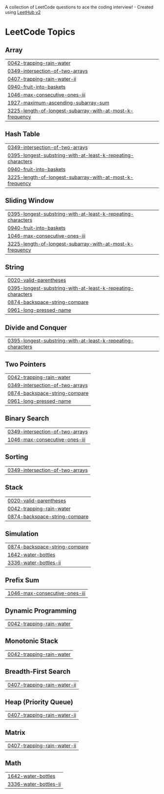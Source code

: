 A collection of LeetCode questions to ace the coding interview! - Created using [LeetHub v2](https://github.com/arunbhardwaj/LeetHub-2.0)
<!---LeetCode Topics Start-->
# LeetCode Topics
## Array
|  |
| ------- |
| [0042-trapping-rain-water](https://github.com/MihikaKeshkamat/LeetCode/tree/master/0042-trapping-rain-water) |
| [0349-intersection-of-two-arrays](https://github.com/MihikaKeshkamat/LeetCode/tree/master/0349-intersection-of-two-arrays) |
| [0407-trapping-rain-water-ii](https://github.com/MihikaKeshkamat/LeetCode/tree/master/0407-trapping-rain-water-ii) |
| [0940-fruit-into-baskets](https://github.com/MihikaKeshkamat/LeetCode/tree/master/0940-fruit-into-baskets) |
| [1046-max-consecutive-ones-iii](https://github.com/MihikaKeshkamat/LeetCode/tree/master/1046-max-consecutive-ones-iii) |
| [1927-maximum-ascending-subarray-sum](https://github.com/MihikaKeshkamat/LeetCode/tree/master/1927-maximum-ascending-subarray-sum) |
| [3225-length-of-longest-subarray-with-at-most-k-frequency](https://github.com/MihikaKeshkamat/LeetCode/tree/master/3225-length-of-longest-subarray-with-at-most-k-frequency) |
## Hash Table
|  |
| ------- |
| [0349-intersection-of-two-arrays](https://github.com/MihikaKeshkamat/LeetCode/tree/master/0349-intersection-of-two-arrays) |
| [0395-longest-substring-with-at-least-k-repeating-characters](https://github.com/MihikaKeshkamat/LeetCode/tree/master/0395-longest-substring-with-at-least-k-repeating-characters) |
| [0940-fruit-into-baskets](https://github.com/MihikaKeshkamat/LeetCode/tree/master/0940-fruit-into-baskets) |
| [3225-length-of-longest-subarray-with-at-most-k-frequency](https://github.com/MihikaKeshkamat/LeetCode/tree/master/3225-length-of-longest-subarray-with-at-most-k-frequency) |
## Sliding Window
|  |
| ------- |
| [0395-longest-substring-with-at-least-k-repeating-characters](https://github.com/MihikaKeshkamat/LeetCode/tree/master/0395-longest-substring-with-at-least-k-repeating-characters) |
| [0940-fruit-into-baskets](https://github.com/MihikaKeshkamat/LeetCode/tree/master/0940-fruit-into-baskets) |
| [1046-max-consecutive-ones-iii](https://github.com/MihikaKeshkamat/LeetCode/tree/master/1046-max-consecutive-ones-iii) |
| [3225-length-of-longest-subarray-with-at-most-k-frequency](https://github.com/MihikaKeshkamat/LeetCode/tree/master/3225-length-of-longest-subarray-with-at-most-k-frequency) |
## String
|  |
| ------- |
| [0020-valid-parentheses](https://github.com/MihikaKeshkamat/LeetCode/tree/master/0020-valid-parentheses) |
| [0395-longest-substring-with-at-least-k-repeating-characters](https://github.com/MihikaKeshkamat/LeetCode/tree/master/0395-longest-substring-with-at-least-k-repeating-characters) |
| [0874-backspace-string-compare](https://github.com/MihikaKeshkamat/LeetCode/tree/master/0874-backspace-string-compare) |
| [0961-long-pressed-name](https://github.com/MihikaKeshkamat/LeetCode/tree/master/0961-long-pressed-name) |
## Divide and Conquer
|  |
| ------- |
| [0395-longest-substring-with-at-least-k-repeating-characters](https://github.com/MihikaKeshkamat/LeetCode/tree/master/0395-longest-substring-with-at-least-k-repeating-characters) |
## Two Pointers
|  |
| ------- |
| [0042-trapping-rain-water](https://github.com/MihikaKeshkamat/LeetCode/tree/master/0042-trapping-rain-water) |
| [0349-intersection-of-two-arrays](https://github.com/MihikaKeshkamat/LeetCode/tree/master/0349-intersection-of-two-arrays) |
| [0874-backspace-string-compare](https://github.com/MihikaKeshkamat/LeetCode/tree/master/0874-backspace-string-compare) |
| [0961-long-pressed-name](https://github.com/MihikaKeshkamat/LeetCode/tree/master/0961-long-pressed-name) |
## Binary Search
|  |
| ------- |
| [0349-intersection-of-two-arrays](https://github.com/MihikaKeshkamat/LeetCode/tree/master/0349-intersection-of-two-arrays) |
| [1046-max-consecutive-ones-iii](https://github.com/MihikaKeshkamat/LeetCode/tree/master/1046-max-consecutive-ones-iii) |
## Sorting
|  |
| ------- |
| [0349-intersection-of-two-arrays](https://github.com/MihikaKeshkamat/LeetCode/tree/master/0349-intersection-of-two-arrays) |
## Stack
|  |
| ------- |
| [0020-valid-parentheses](https://github.com/MihikaKeshkamat/LeetCode/tree/master/0020-valid-parentheses) |
| [0042-trapping-rain-water](https://github.com/MihikaKeshkamat/LeetCode/tree/master/0042-trapping-rain-water) |
| [0874-backspace-string-compare](https://github.com/MihikaKeshkamat/LeetCode/tree/master/0874-backspace-string-compare) |
## Simulation
|  |
| ------- |
| [0874-backspace-string-compare](https://github.com/MihikaKeshkamat/LeetCode/tree/master/0874-backspace-string-compare) |
| [1642-water-bottles](https://github.com/MihikaKeshkamat/LeetCode/tree/master/1642-water-bottles) |
| [3336-water-bottles-ii](https://github.com/MihikaKeshkamat/LeetCode/tree/master/3336-water-bottles-ii) |
## Prefix Sum
|  |
| ------- |
| [1046-max-consecutive-ones-iii](https://github.com/MihikaKeshkamat/LeetCode/tree/master/1046-max-consecutive-ones-iii) |
## Dynamic Programming
|  |
| ------- |
| [0042-trapping-rain-water](https://github.com/MihikaKeshkamat/LeetCode/tree/master/0042-trapping-rain-water) |
## Monotonic Stack
|  |
| ------- |
| [0042-trapping-rain-water](https://github.com/MihikaKeshkamat/LeetCode/tree/master/0042-trapping-rain-water) |
## Breadth-First Search
|  |
| ------- |
| [0407-trapping-rain-water-ii](https://github.com/MihikaKeshkamat/LeetCode/tree/master/0407-trapping-rain-water-ii) |
## Heap (Priority Queue)
|  |
| ------- |
| [0407-trapping-rain-water-ii](https://github.com/MihikaKeshkamat/LeetCode/tree/master/0407-trapping-rain-water-ii) |
## Matrix
|  |
| ------- |
| [0407-trapping-rain-water-ii](https://github.com/MihikaKeshkamat/LeetCode/tree/master/0407-trapping-rain-water-ii) |
## Math
|  |
| ------- |
| [1642-water-bottles](https://github.com/MihikaKeshkamat/LeetCode/tree/master/1642-water-bottles) |
| [3336-water-bottles-ii](https://github.com/MihikaKeshkamat/LeetCode/tree/master/3336-water-bottles-ii) |
<!---LeetCode Topics End-->